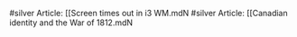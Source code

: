 #silver
Article: [[Screen times out in i3 WM.mdN
#silver
Article: [[Canadian identity and the War of 1812.mdN
